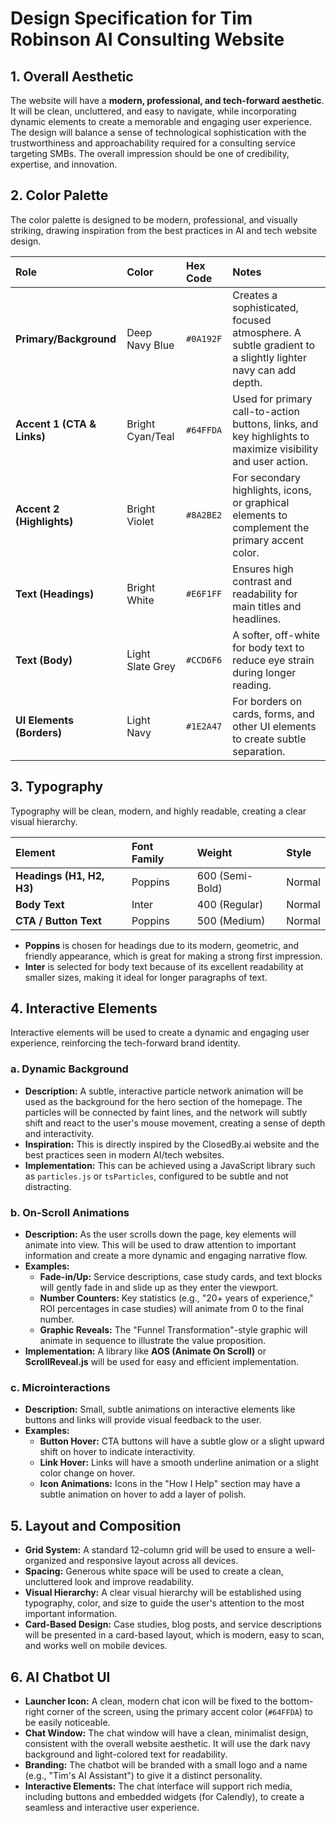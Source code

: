 

# Design Specification for Tim Robinson AI Consulting Website

## 1. Overall Aesthetic

The website will have a **modern, professional, and tech-forward aesthetic**. It will be clean, uncluttered, and easy to navigate, while incorporating dynamic elements to create a memorable and engaging user experience. The design will balance a sense of technological sophistication with the trustworthiness and approachability required for a consulting service targeting SMBs. The overall impression should be one of credibility, expertise, and innovation.



## 2. Color Palette

The color palette is designed to be modern, professional, and visually striking, drawing inspiration from the best practices in AI and tech website design.

| Role | Color | Hex Code | Notes |
| :--- | :--- | :--- | :--- |
| **Primary/Background** | Deep Navy Blue | `#0A192F` | Creates a sophisticated, focused atmosphere. A subtle gradient to a slightly lighter navy can add depth. |
| **Accent 1 (CTA & Links)** | Bright Cyan/Teal | `#64FFDA` | Used for primary call-to-action buttons, links, and key highlights to maximize visibility and user action. |
| **Accent 2 (Highlights)** | Bright Violet | `#8A2BE2` | For secondary highlights, icons, or graphical elements to complement the primary accent color. |
| **Text (Headings)** | Bright White | `#E6F1FF` | Ensures high contrast and readability for main titles and headlines. |
| **Text (Body)** | Light Slate Grey | `#CCD6F6` | A softer, off-white for body text to reduce eye strain during longer reading. |
| **UI Elements (Borders)** | Light Navy | `#1E2A47` | For borders on cards, forms, and other UI elements to create subtle separation. |



## 3. Typography

Typography will be clean, modern, and highly readable, creating a clear visual hierarchy.

| Element | Font Family | Weight | Style |
| :--- | :--- | :--- | :--- |
| **Headings (H1, H2, H3)** | Poppins | 600 (Semi-Bold) | Normal |
| **Body Text** | Inter | 400 (Regular) | Normal |
| **CTA / Button Text** | Poppins | 500 (Medium) | Normal |

- **Poppins** is chosen for headings due to its modern, geometric, and friendly appearance, which is great for making a strong first impression.
- **Inter** is selected for body text because of its excellent readability at smaller sizes, making it ideal for longer paragraphs of text.



## 4. Interactive Elements

Interactive elements will be used to create a dynamic and engaging user experience, reinforcing the tech-forward brand identity.

### a. Dynamic Background

- **Description:** A subtle, interactive particle network animation will be used as the background for the hero section of the homepage. The particles will be connected by faint lines, and the network will subtly shift and react to the user's mouse movement, creating a sense of depth and interactivity.
- **Inspiration:** This is directly inspired by the ClosedBy.ai website and the best practices seen in modern AI/tech websites.
- **Implementation:** This can be achieved using a JavaScript library such as `particles.js` or `tsParticles`, configured to be subtle and not distracting.

### b. On-Scroll Animations

- **Description:** As the user scrolls down the page, key elements will animate into view. This will be used to draw attention to important information and create a more dynamic and engaging narrative flow.
- **Examples:**
    - **Fade-in/Up:** Service descriptions, case study cards, and text blocks will gently fade in and slide up as they enter the viewport.
    - **Number Counters:** Key statistics (e.g., "20+ years of experience," ROI percentages in case studies) will animate from 0 to the final number.
    - **Graphic Reveals:** The "Funnel Transformation"-style graphic will animate in sequence to illustrate the value proposition.
- **Implementation:** A library like **AOS (Animate On Scroll)** or **ScrollReveal.js** will be used for easy and efficient implementation.

### c. Microinteractions

- **Description:** Small, subtle animations on interactive elements like buttons and links will provide visual feedback to the user.
- **Examples:**
    - **Button Hover:** CTA buttons will have a subtle glow or a slight upward shift on hover to indicate interactivity.
    - **Link Hover:** Links will have a smooth underline animation or a slight color change on hover.
    - **Icon Animations:** Icons in the "How I Help" section may have a subtle animation on hover to add a layer of polish.



## 5. Layout and Composition

- **Grid System:** A standard 12-column grid will be used to ensure a well-organized and responsive layout across all devices.
- **Spacing:** Generous white space will be used to create a clean, uncluttered look and improve readability.
- **Visual Hierarchy:** A clear visual hierarchy will be established using typography, color, and size to guide the user's attention to the most important information.
- **Card-Based Design:** Case studies, blog posts, and service descriptions will be presented in a card-based layout, which is modern, easy to scan, and works well on mobile devices.



## 6. AI Chatbot UI

- **Launcher Icon:** A clean, modern chat icon will be fixed to the bottom-right corner of the screen, using the primary accent color (`#64FFDA`) to be easily noticeable.
- **Chat Window:** The chat window will have a clean, minimalist design, consistent with the overall website aesthetic. It will use the dark navy background and light-colored text for readability.
- **Branding:** The chatbot will be branded with a small logo and a name (e.g., "Tim's AI Assistant") to give it a distinct personality.
- **Interactive Elements:** The chat interface will support rich media, including buttons and embedded widgets (for Calendly), to create a seamless and interactive user experience.

